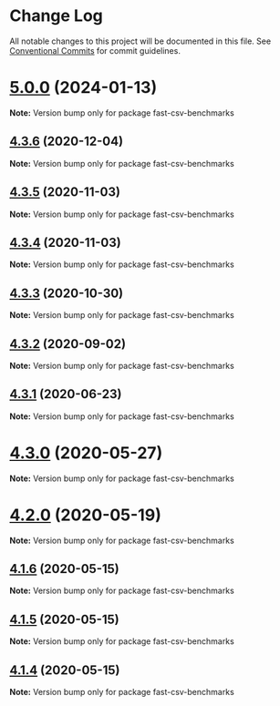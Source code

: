 # Change Log

All notable changes to this project will be documented in this file.
See [Conventional Commits](https://conventionalcommits.org) for commit guidelines.

# [5.0.0](https://github.com/C2FO/fast-csv/compare/v4.3.6...v5.0.0) (2024-01-13)

**Note:** Version bump only for package fast-csv-benchmarks

## [4.3.6](https://github.com/C2FO/fast-csv/compare/v4.3.5...v4.3.6) (2020-12-04)

**Note:** Version bump only for package fast-csv-benchmarks

## [4.3.5](https://github.com/C2FO/fast-csv/compare/v4.3.4...v4.3.5) (2020-11-03)

**Note:** Version bump only for package fast-csv-benchmarks

## [4.3.4](https://github.com/C2FO/fast-csv/compare/v4.3.3...v4.3.4) (2020-11-03)

**Note:** Version bump only for package fast-csv-benchmarks

## [4.3.3](https://github.com/C2FO/fast-csv/compare/v4.3.2...v4.3.3) (2020-10-30)

**Note:** Version bump only for package fast-csv-benchmarks

## [4.3.2](https://github.com/C2FO/fast-csv/compare/v4.3.1...v4.3.2) (2020-09-02)

**Note:** Version bump only for package fast-csv-benchmarks

## [4.3.1](https://github.com/C2FO/fast-csv/compare/v4.3.0...v4.3.1) (2020-06-23)

**Note:** Version bump only for package fast-csv-benchmarks

# [4.3.0](https://github.com/C2FO/fast-csv/compare/v4.2.0...v4.3.0) (2020-05-27)

**Note:** Version bump only for package fast-csv-benchmarks

# [4.2.0](https://github.com/C2FO/fast-csv/compare/v4.1.6...v4.2.0) (2020-05-19)

**Note:** Version bump only for package fast-csv-benchmarks

## [4.1.6](https://github.com/C2FO/fast-csv/compare/v4.1.5...v4.1.6) (2020-05-15)

**Note:** Version bump only for package fast-csv-benchmarks

## [4.1.5](https://github.com/C2FO/fast-csv/compare/v4.1.4...v4.1.5) (2020-05-15)

**Note:** Version bump only for package fast-csv-benchmarks

## [4.1.4](https://github.com/C2FO/fast-csv/compare/v4.1.3...v4.1.4) (2020-05-15)

**Note:** Version bump only for package fast-csv-benchmarks
